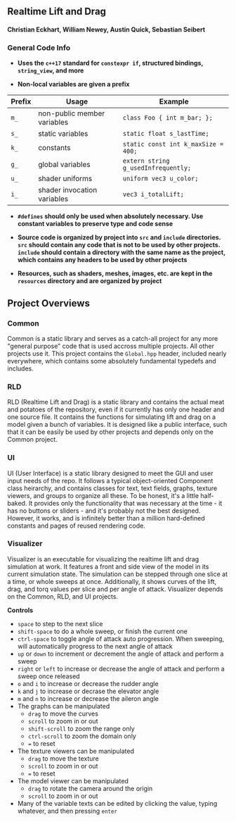 Realtime Lift and Drag
---
#### Christian Eckhart, William Newey, Austin Quick, Sebastian Seibert

### General Code Info

- **Uses the `c++17` standard for `constexpr if`, structured bindings, `string_view`, and more**

- **Non-local variables are given a prefix**

Prefix | Usage | Example
---|---|---
`m_` | non-public member variables | `class Foo { int m_bar; };`
`s_` | static variables | `static float s_lastTime;`
`k_` | constants | `static const int k_maxSize = 400;`
`g_` | global variables | `extern string g_usedInfrequently;`
`u_` | shader uniforms | `uniform vec3 u_color;`
`i_` | shader invocation variables | `vec3 i_totalLift;`

- **`#defines` should only be used when absolutely necessary.
Use constant variables to preserve type and code sense**

- **Source code is organized by project into `src` and `include` directories.
`src` should contain any code that is not to be used by other projects.
`include` should contain a directory with the same name as the project, which contains any headers to be used by other projects**

- **Resources, such as shaders, meshes, images, etc. are kept in the `resources` directory and are organized by project**

## Project Overviews

### Common

Common is a static library and serves as a catch-all project for any more "general purpose" code that is used accross multiple projects. All other projects use it. This project contains the `Global.hpp` header, included nearly everywhere, which contains some absolutely fundamental typedefs and includes.

### RLD

RLD (Realtime Lift and Drag) is a static library and contains the actual meat and potatoes of the repository, even if it currently has only one header and one source file. It contains the functions for simulating lift and drag on a model given a bunch of variables. It is designed like a public interface, such that it can be easily be used by other projects and depends only on the Common project.

### UI

UI (User Interface) is a static library designed to meet the GUI and user input needs of the repo. It follows a typical object-oriented Component class heirarchy, and contains classes for text, text fields, graphs, texture viewers, and groups to organize all these. To be honest, it's a little half-baked. It provides only the functionality that was necessary at the time - it has no buttons or sliders - and it's probably not the best designed. However, it works, and is infinitely better than a million hard-defined constants and pages of reused rendering code.

### Visualizer

Visualizer is an executable for visualizing the realtime lift and drag simulation at work. It features a front and side view of the model in its current simulation state. The simulation can be stepped through one slice at a time, or whole sweeps at once. Additionally, it shows curves of the lift, drag, and torq values per slice and per angle of attack. Visualizer depends on the Common, RLD, and UI projects.

**Controls**
- `space` to step to the next slice
- `shift-space` to do a whole sweep, or finish the current one
- `ctrl-space` to toggle angle of attack auto progression. When sweeping, will automatically progress to the next angle of attack
- `up` or `down` to increment or decrement the angle of attack and perform a sweep
- `right` or `left` to increase or decrease the angle of attack and perform a sweep once released
- `o` and `i` to increase or decrease the rudder angle
- `k` and `j` to increase or decrase the elevator angle
- `m` and `n` to increase or decrease the aileron angle
- The graphs can be manipulated
  - `drag` to move the curves
  - `scroll` to zoom in or out
  - `shift-scroll` to zoom the range only
  - `ctrl-scroll` to zoom the domain only
  - `=` to reset
- The texture viewers can be manipulated
  - `drag` to move the texture
  - `scroll` to zoom in or out
  - `=` to reset
- The model viewer can be manipulated
  - `drag` to rotate the camera around the origin
  - `scroll` to zoom in or out
- Many of the variable texts can be edited by clicking the value, typing whatever, and then pressing `enter`
